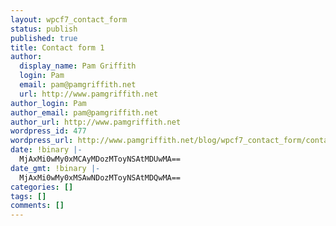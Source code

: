 ```yaml
---
layout: wpcf7_contact_form
status: publish
published: true
title: Contact form 1
author:
  display_name: Pam Griffith
  login: Pam
  email: pam@pamgriffith.net
  url: http://www.pamgriffith.net
author_login: Pam
author_email: pam@pamgriffith.net
author_url: http://www.pamgriffith.net
wordpress_id: 477
wordpress_url: http://www.pamgriffith.net/blog/wpcf7_contact_form/contact-form-1
date: !binary |-
  MjAxMi0wMy0xMCAyMDozMToyNSAtMDUwMA==
date_gmt: !binary |-
  MjAxMi0wMy0xMSAwNDozMToyNSAtMDQwMA==
categories: []
tags: []
comments: []
---
```


